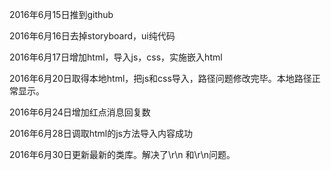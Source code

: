 2016年6月15日推到github


2016年6月16日去掉storyboard，ui纯代码


2016年6月17日增加html，导入js，css，实施嵌入html


2016年6月20日取得本地html，把js和css导入，路径问题修改完毕。本地路径正常显示。


2016年6月24日增加红点消息回复数


2016年6月28日调取html的js方法导入内容成功


2016年6月30日更新最新的类库。解决了\r\n 和\\r\\n问题。




